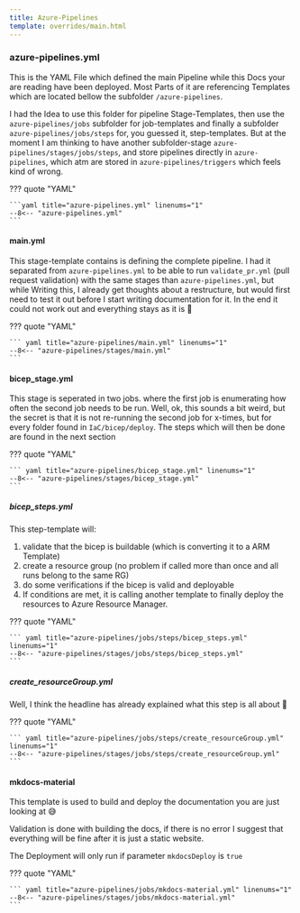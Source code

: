 ```yaml
---
title: Azure-Pipelines
template: overrides/main.html
---
```


### azure-pipelines.yml

This is the YAML File which defined the main Pipeline while this Docs your are reading have been deployed. Most Parts of it are referencing Templates which are located bellow the subfolder `/azure-pipelines`.

I had the Idea to use this folder for pipeline Stage-Templates, then use the `azure-pipelines/jobs` subfolder for job-templates and finally a subfolder `azure-pipelines/jobs/steps` for, you guessed it, step-templates. But at the moment I am thinking to have another subfolder-stage `azure-pipelines/stages/jobs/steps`, and store pipelines directly in `azure-pipelines`, which atm are stored in `azure-pipelines/triggers` which feels kind of wrong.

??? quote "YAML"

    ```yaml title="azure-pipelines.yml" linenums="1"
    --8<-- "azure-pipelines.yml"
    ```

#### main.yml

This stage-template contains is defining the complete pipeline. I had it separated from `azure-pipelines.yml` to be able to run `validate_pr.yml` (pull request validation) with the same stages than `azure-pipelines.yml`, but while Writing this, I already get thoughts about a restructure, but would first need to test it out before I start writing documentation for it. In the end it could not work out and everything stays as it is :hear_no_evil:

??? quote "YAML"

    ``` yaml title="azure-pipelines/main.yml" linenums="1"
    --8<-- "azure-pipelines/stages/main.yml"
    ```

#### bicep_stage.yml

This stage is seperated in two jobs. where the first job is enumerating how often the second job needs to be run. Well, ok, this sounds a bit weird, but the secret is that it is not re-running the second job for x-times, but for every folder found in `IaC/bicep/deploy`. The steps which will then be done are found in the next section

??? quote "YAML"

    ``` yaml title="azure-pipelines/bicep_stage.yml" linenums="1"
    --8<-- "azure-pipelines/stages/bicep_stage.yml"
    ```

##### bicep_steps.yml

This step-template will:

1. validate that the bicep is buildable (which is converting it to a ARM Template)
2. create a resource group (no problem if called more than once and all runs belong to the same RG)
3. do some verifications if the bicep is valid and deployable
4. If conditions are met, it is calling another template to finally deploy the resources to Azure Resource Manager.

??? quote "YAML"

    ``` yaml title="azure-pipelines/jobs/steps/bicep_steps.yml" linenums="1"
    --8<-- "azure-pipelines/stages/jobs/steps/bicep_steps.yml"
    ```

##### create_resourceGroup.yml

Well, I think the headline has already explained what this step is all about :speak_no_evil:

??? quote "YAML"

    ``` yaml title="azure-pipelines/jobs/steps/create_resourceGroup.yml" linenums="1"
    --8<-- "azure-pipelines/stages/jobs/steps/create_resourceGroup.yml"
    ```

#### mkdocs-material

This template is used to build and deploy the documentation you are just looking at :sweat_smile:

Validation is done with building the docs, if there is no error I suggest that everything will be fine after it is just a static website.

The Deployment will only run if parameter `mkdocsDeploy` is `true`

??? quote "YAML"

    ``` yaml title="azure-pipelines/jobs/mkdocs-material.yml" linenums="1"
    --8<-- "azure-pipelines/stages/jobs/mkdocs-material.yml"
    ```
